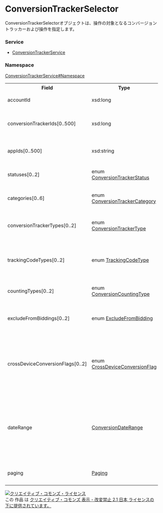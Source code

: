 # ConversionTrackerSelector
ConversionTrackerSelectorオブジェクトは、操作の対象となるコンバージョントラッカーおよび操作を指定します。
### Service
+ [ConversionTrackerService](../../services/ConversionTrackerService.md)

### Namespace
[ConversionTrackerService#Namespace](../../services/ConversionTrackerService.md#namespace)

<table>
 <tr>
  <th>Field</th>
  <th>Type</th>
  <th>Description</th>
  <th>get</th>
 </tr>
 <tr>
  <td>accountId</td>
  <td>xsd:long</td>
  <td>アカウントIDです。</td>
  <td>Requirement</td>
 </tr>
 <tr>
  <td>conversionTrackerIds[0..500]</td>
  <td>xsd:long</td>
  <td>コンバージョントラッカーIDです。</td>
  <td>Optional</td>
 </tr>
 <tr>
  <td>appIds[0..500]</td>
  <td>xsd:string</td>
  <td>アプリケーションIDです。</td>
  <td>Optional</td>
 </tr>
 <tr>
  <td>statuses[0..2]</td>
  <td>enum <a href="ConversionTrackerStatus.md">ConversionTrackerStatus</a></td>
  <td>コンバージョンステータスです。</td>
  <td>Optional</td>
 </tr>
 <tr>
  <td>categories[0..6]</td>
  <td>enum <a href="ConversionTrackerCategory.md">ConversionTrackerCategory</td>
  <td>コンバージョンカテゴリーです。</td>
  <td>Optional</td>
 </tr>
 <tr>
  <td>conversionTrackerTypes[0..2]</td>
  <td>enum <a href="ConversionTrackerType.md">ConversionTrackerType</a></td>
  <td>コンバージョントラッカーの種別です。</td>
  <td>Optional</td>
 </tr>
 <tr>
  <td>trackingCodeTypes[0..2]</td>
  <td>enum <a href="TrackingCodeType.md">TrackingCodeType</a></td>
  <td>ウェブコンバージョンのトラッキング種別です。</td>
  <td>Optional</td>
 </tr>
 <tr>
  <td>countingTypes[0..2]</td>
  <td>enum <a href="ConversionCountingType.md">ConversionCountingType</a></td>
  <td>コンバージョンの計測方法です。</td>
  <td>Optional</td>
 </tr>
 <tr>
  <td>excludeFromBiddings[0..2]</td>
  <td>enum <a href="ExcludeFromBidding.md">ExcludeFromBidding</a></td>
  <td>自動入札設定で使用するかを表します。</td>
  <td>Optional</td>
 </tr>
 <tr>
  <td>crossDeviceConversionFlags[0..2]</td>
  <td>enum <a href="CrossDeviceConversionFlag.md">CrossDeviceConversionFlag</a></td>
  <td>デバイスまたぎでコンバージョンを計測するか、しないかを制御するフラグです。</td>
  <td>Optional</td>
 </tr>
 <tr>
  <td>dateRange</td>
  <td><a href="ConversionDateRange.md">ConversionDateRange</a></td>
  <td>コンバージョン実績の集計期間です。<br>指定がない場合は、全期間が対象となります。</td>
  <td>Optional</td>
 </tr>
 <tr>
  <td>paging</td>
  <td><a href="../Common/Paging.md">Paging</a></td>
  <td>データの取得範囲です。</td>
  <td>Optional</td>
 </tr>
</table>

<a rel="license" href="http://creativecommons.org/licenses/by-nd/2.1/jp/"><img alt="クリエイティブ・コモンズ・ライセンス" style="border-width:0" src="https://i.creativecommons.org/l/by-nd/2.1/jp/88x31.png" /></a><br />この 作品 は <a rel="license" href="http://creativecommons.org/licenses/by-nd/2.1/jp/">クリエイティブ・コモンズ 表示 - 改変禁止 2.1 日本 ライセンスの下に提供されています。</a>
